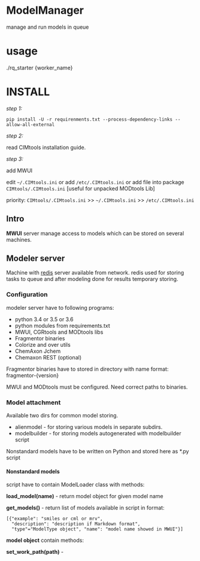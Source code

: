 ModelManager
============
manage and run models in queue


usage
=====
./rq_starter {worker_name}


INSTALL
=====

*step 1:*

    pip install -U -r requirenments.txt --process-dependency-links --allow-all-external

*step 2:*

read CIMtools installation guide.

*step 3:*

add MWUI

edit `~/.CIMtools.ini` or add `/etc/.CIMtools.ini`
or add file into package `CIMtools/.CIMtools.ini` [useful for unpacked MODtools Lib]

priority: `CIMtools/.CIMtools.ini` >> `~/.CIMtools.ini` >> `/etc/.CIMtools.ini`

## Intro
**MWUI** server manage access to models which can be stored on several machines.

## Modeler server
Machine with [redis](http://redis.io) server available from network.
redis used for storing tasks to queue and after modeling done for
results temporary storing.

### Configuration
modeler server have to following programs:
* python 3.4 or 3.5 or 3.6
* python modules from requirements.txt
* MWUI, CGRtools and MODtools libs
* Fragmentor binaries
* Colorize and over utils
* ChemAxon Jchem
* Chemaxon REST (optional)

Fragmentor binaries have to stored in directory with name format:
fragmentor-{version}

MWUI and MODtools must be configured.
Need correct paths to binaries.

### Model attachment
Available two dirs for common model storing.
* alienmodel - for storing various models in separate subdirs.
* modelbuilder - for storing models autogenerated with modelbuilder script

Nonstandard models have to be written on Python and stored here as *.py script

#### Nonstandard models
script have to contain ModelLoader class with methods:

**load_model(name)** - return model object for given model name

**get_models()** - return list of models available in script in format:

    [{"example": "smiles or cml or mrv",
      "description": "description if Markdown format",
      "type"="ModelType object", "name": "model name showed in MWUI"}]

**model object** contain methods:

**set_work_path(path)** -
